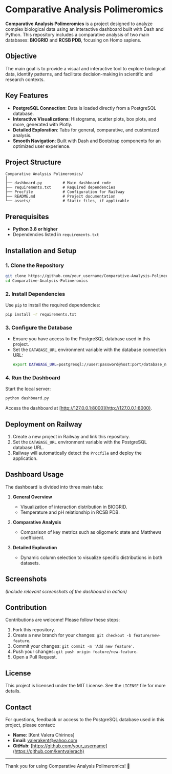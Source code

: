 # Comparative Analysis Polimeromics

**Comparative Analysis Polimeromics** is a project designed to analyze complex biological data using an interactive dashboard built with Dash and Python. This repository includes a comparative analysis of two main databases: **BIOGRID** and **RCSB PDB**, focusing on Homo sapiens.

## Objective
The main goal is to provide a visual and interactive tool to explore biological data, identify patterns, and facilitate decision-making in scientific and research contexts.

## Key Features
- **PostgreSQL Connection**: Data is loaded directly from a PostgreSQL database.
- **Interactive Visualizations**: Histograms, scatter plots, box plots, and more, generated with Plotly.
- **Detailed Exploration**: Tabs for general, comparative, and customized analysis.
- **Smooth Navigation**: Built with Dash and Bootstrap components for an optimized user experience.

## Project Structure
```
Comparative Analysis Polimeromics/
│
├── dashboard.py         # Main dashboard code
├── requirements.txt     # Required dependencies
├── Procfile             # Configuration for Railway
├── README.md            # Project documentation
└── assets/              # Static files, if applicable
```

## Prerequisites
- **Python 3.8 or higher**
- Dependencies listed in `requirements.txt`

## Installation and Setup

### 1. Clone the Repository
```bash
git clone https://github.com/your_username/Comparative-Analysis-Polimeromics.git
cd Comparative-Analysis-Polimeromics
```

### 2. Install Dependencies
Use `pip` to install the required dependencies:
```bash
pip install -r requirements.txt
```

### 3. Configure the Database
- Ensure you have access to the PostgreSQL database used in this project.
- Set the `DATABASE_URL` environment variable with the database connection URL:
  ```bash
  export DATABASE_URL=postgresql://user:password@host:port/database_name
  ```

### 4. Run the Dashboard
Start the local server:
```bash
python dashboard.py
```
Access the dashboard at [http://127.0.0.1:8000](http://127.0.0.1:8000).

## Deployment on Railway
1. Create a new project in Railway and link this repository.
2. Set the `DATABASE_URL` environment variable with the PostgreSQL database URL.
3. Railway will automatically detect the `Procfile` and deploy the application.

## Dashboard Usage
The dashboard is divided into three main tabs:

1. **General Overview**
   - Visualization of interaction distribution in BIOGRID.
   - Temperature and pH relationship in RCSB PDB.

2. **Comparative Analysis**
   - Comparison of key metrics such as oligomeric state and Matthews coefficient.

3. **Detailed Exploration**
   - Dynamic column selection to visualize specific distributions in both datasets.

## Screenshots
*(Include relevant screenshots of the dashboard in action)*

## Contribution
Contributions are welcome! Please follow these steps:
1. Fork this repository.
2. Create a new branch for your changes: `git checkout -b feature/new-feature`.
3. Commit your changes: `git commit -m 'Add new feature'`.
4. Push your changes: `git push origin feature/new-feature`.
5. Open a Pull Request.

## License
This project is licensed under the MIT License. See the `LICENSE` file for more details.

## Contact
For questions, feedback or access to the PostgreSQL database used in this project, please contact:
- **Name**: [Kent Valera Chirinos]
- **Email**: valerakent@yahoo.com
- **GitHub**: [https://github.com/your_username](https://github.com/kentvalerach)

---
Thank you for using Comparative Analysis Polimeromics! 🚀

